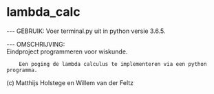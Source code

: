 # lambda_calc

--- GEBRUIK:
		Voer terminal.py uit in python versie 3.6.5.

--- OMSCHRIJVING:		
		Eindproject programmeren voor wiskunde.

		Een poging de lambda calculus te implementeren via een python programma.


(c) Matthijs Holstege en Willem van der Feltz